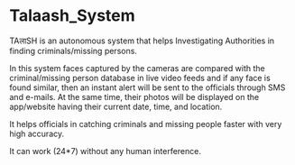 # Talaash_System

TAलाSH is an autonomous system that helps Investigating Authorities in finding criminals/missing persons.

In this system faces captured by the cameras are compared with the criminal/missing person database in live video feeds and if any face is found similar, then an instant alert will be sent to the officials through SMS and e-mails. At the same time, their photos will be displayed on the app/website having their current date, time, and location. 

It helps officials in catching criminals and missing people faster with very high accuracy. 

It can work (24*7) without any human interference.
